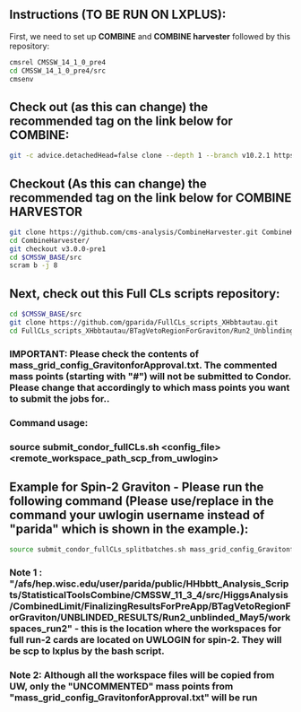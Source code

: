 ## Instructions (TO BE RUN ON LXPLUS): 

First, we need to set up **COMBINE** and **COMBINE harvester** followed by this repository:

```bash
cmsrel CMSSW_14_1_0_pre4
cd CMSSW_14_1_0_pre4/src
cmsenv
```

## Check out (as this can change) the recommended tag on the link below for COMBINE:
```bash
git -c advice.detachedHead=false clone --depth 1 --branch v10.2.1 https://github.com/cms-analysis/HiggsAnalysis-CombinedLimit.git HiggsAnalysis/CombinedLimit
```
## Checkout (As this can change) the recommended tag on the link below for COMBINE HARVESTOR

```bash
git clone https://github.com/cms-analysis/CombineHarvester.git CombineHarvester
cd CombineHarvester/
git checkout v3.0.0-pre1
cd $CMSSW_BASE/src
scram b -j 8
```


## Next, check out this Full CLs scripts repository:

```bash
cd $CMSSW_BASE/src
git clone https://github.com/gparida/FullCLs_scripts_XHbbtautau.git 
cd FullCLs_scripts_XHbbtautau/BTagVetoRegionForGraviton/Run2_Unblinding_forApproval_spin2
```

### IMPORTANT: Please check the contents of mass_grid_config_GravitonforApproval.txt. The commented mass points (starting with "#") will not be submitted to Condor. Please change that accordingly to which mass points you want to submit the jobs for..

### Command usage:
### source submit_condor_fullCLs.sh <config_file> <remote_workspace_path_scp_from_uwlogin> <UW login user name>

## Example for Spin-2 Graviton - Please run the following command (Please use/replace in the command your uwlogin username instead of "parida" which is shown in the example.):

```bash
source submit_condor_fullCLs_splitbatches.sh mass_grid_config_GravitonforApproval.txt /afs/hep.wisc.edu/user/parida/public/HHbbtt_Analysis_Scripts/StatisticalToolsCombine/CMSSW_11_3_4/src/HiggsAnalysis/CombinedLimit/FinalizingResultsForPreApp/BTagVetoRegionForGraviton/UNBLINDED_RESULTS/Run2_unblinded_May5/workspaces_run2 parida
```

### Note 1 : "/afs/hep.wisc.edu/user/parida/public/HHbbtt_Analysis_Scripts/StatisticalToolsCombine/CMSSW_11_3_4/src/HiggsAnalysis/CombinedLimit/FinalizingResultsForPreApp/BTagVetoRegionForGraviton/UNBLINDED_RESULTS/Run2_unblinded_May5/workspaces_run2" - this is the location where the workspaces for full run-2 cards are located on UWLOGIN for spin-2. They will be scp to lxplus by the bash script.

### Note 2: Although all the workspace files will be copied from UW, only the "UNCOMMENTED" mass points from "mass_grid_config_GravitonforApproval.txt" will be run

